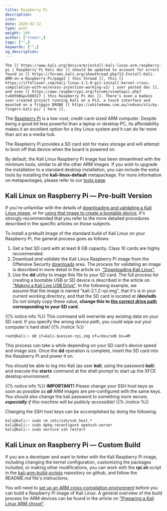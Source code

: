 ```yaml
---
title: Raspberry Pi
description:
icon:
date: 2020-02-12
type: post
weight: 100
author: ["steev",]
tags: ["",]
keywords: ["",]
og_description:
---
```



```
The [[ https://www.kali.org/docs/arm/install-kali-linux-arm-raspberry-pi | Raspberry Pi Kali doc ]] should be updated to account for errors found in [[ https://forums.kali.org/showthread.php?13-Install-Kali-ARM-on-a-Raspberry-Pi/page2 | this thread ]], this [[ https://itfellover.com/kali-linux-1-1-0-git-install-kernel-cross-compilation-with-wireless-injection-working-v2/ | user posted doc ]], and even [[ https://www.raspberrypi.org/forums/viewtopic.php?t=68598&p=500327 | this Raspberry Pi doc ]]. There’s even a badass user-created project running Kali on a Pi3, a touch interface and mounted on a friggin DRONE [[ https://whitedome.com.au/re4son/sticky-fingers-kali-pi/ | here ]].
```

The [Raspberry Pi](http://raspberrypi.org) is a low-cost, credit-card-sized ARM computer. Despite being a good bit less powerful than a laptop or desktop PC, its affordability makes it an excellent option for a tiny Linux system and it can do far more than act as a media hub.

The Raspberry Pi provides a SD card slot for mass storage and will attempt to boot off that device when the board is powered on.

By default, the Kali Linux Raspberry Pi image has been streamlined with the minimum tools, similar to all the other ARM images. If you wish to upgrade the installation to a standard desktop installation, you can include the extra tools by installing the **kali-linux-default** metapackage. For more information on metapackages, please refer to our [tools page](http://tools.kali.org/kali-metapackages).

## Kali Linux on Raspberry Pi — Pre-built Version

If you're unfamiliar with the details of [downloading and validating a Kali Linux image](/docs/introduction/download-official-kali-linux-images/), or for [using that image to create a bootable device](/docs/usb/kali-linux-live-usb-install/), it's strongly recommended that you refer to the more detailed procedures described in the specific articles on those subjects.

To install a prebuilt image of the standard build of Kali Linux on your Raspberry Pi, the general process goes as follows:

1. Get a fast SD card with at least 8 GB capacity. Class 10 cards are highly recommended.
2. Download _and validate_ the Kali Linux Raspberry Pi image from the Offensive Security [downloads](https://www.offensive-security.com/kali-linux-arm-images/) area. The process for validating an image is described in more detail in the article on  ["Downloading Kali Linux"](/docs/introduction/download-official-kali-linux-images/).
3. Use the **dd** utility to image this file to your SD card. The full process for creating a bootable USB or SD device is described in the article on ["Making a Kali Live USB Drive"](/docs/usb/kali-linux-live-usb-install/). In the following example, we assume that the image is named "kali-2.1.2-rpi.img", that it's is in your current working directory, and that the SD card is located at **/dev/sdb**. Do _not_ simply copy these value, **change this to [the correct drive path](/docs/faq/how-do-i-tell-what-drive-path-my-usb-drive-is-on) corresponding to your SD card.**

{{% notice info %}}
This command will overwrite any existing data on your SD card. If you specify the _wrong device path_, you could wipe out your computer's hard disk!
{{% /notice %}}

```
root@kali:~ dd if=kali-$vesion-rpi.img of=/dev/sdb bs=4M
```

This process can take a while depending on your SD card's device speed and image size. Once the **dd** operation is complete, insert the SD card into the Raspberry Pi and power it on.

You should be able to log into Kali (as user **_kali_**, using the password **_kali_**) and execute the **startx** command at the shell prompt to start up the XFCE desktop environment.

{{% notice info %}}
**IMPORTANT!** Please change your SSH host keys as soon as possible as **_all_** ARM images are pre-configured with the same keys. You should also change the kali password to something more secure, _**especially** if this machine will be publicly accessible!_
{{% /notice %}}

Changing the SSH host keys can be accomplished by doing the following:

```
kali@kali:~ sudo rm /etc/ssh/ssh_host_*
kali@kali:~ sudo dpkg-reconfigure openssh-server
kali@kali:~ sudo service ssh restart
```

## Kali Linux on Raspberry Pi — Custom Build

If you are a developer and want to tinker with the Kali Raspberry Pi image, including changing the kernel configuration, customizing the packages included, or making other modifications, you can work with the **rpi.sh** script in the [kali-arm-build-scripts](https://gitlab.com/kalilinux/build-scripts/kali-arm) repository on github, and follow the _README.md_ file's instructions.

You will need to [set up an ARM cross-compilation environment](/docs/development/arm-cross-compilation-environment/) before you can build a Raspberry Pi image of Kali Linux. A general overview of the build process for ARM devices can be found in the article on ["Preparing a Kali Linux ARM chroot"](/docs/development/kali-linux-arm-chroot/).
